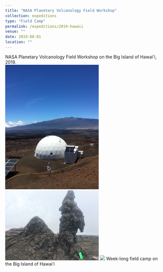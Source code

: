 ```yaml
---
title: "NASA Planetary Volcanology Field Workshop"
collection: expeditions
type: "Field Camp"
permalink: /expeditions/2019-hawaii
venue: ""
date: 2019-08-01
location: ""
---
```


NASA Planetary Volcanology Field Workshop on the Big Island of Hawai'i, 2019.
<br/><img src='/images/IMG_0390(1).JPG' width='300'/>
<img src='/images/IMG_0496(1).JPG' width='300'/>
<img src='/images/HawaiiGroupPic.png' width='600'/>
Week-long field camp on the Big Island of Hawai’i